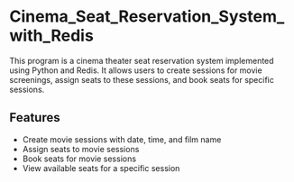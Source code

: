# Cinema_Seat_Reservation_System_with_Redis

This program is a cinema theater seat reservation system implemented using Python and Redis. It allows users to create sessions for movie screenings, assign seats to these sessions, and book seats for specific sessions.

## Features

- Create movie sessions with date, time, and film name
- Assign seats to movie sessions
- Book seats for movie sessions
- View available seats for a specific session


